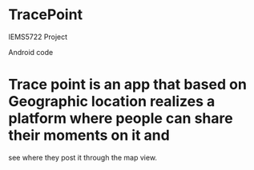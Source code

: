 # TracePoint

IEMS5722 Project

Android code

# Trace point is an app that based on Geographic location realizes a platform where people can share their moments on it and 
see where they post it through the map view.
